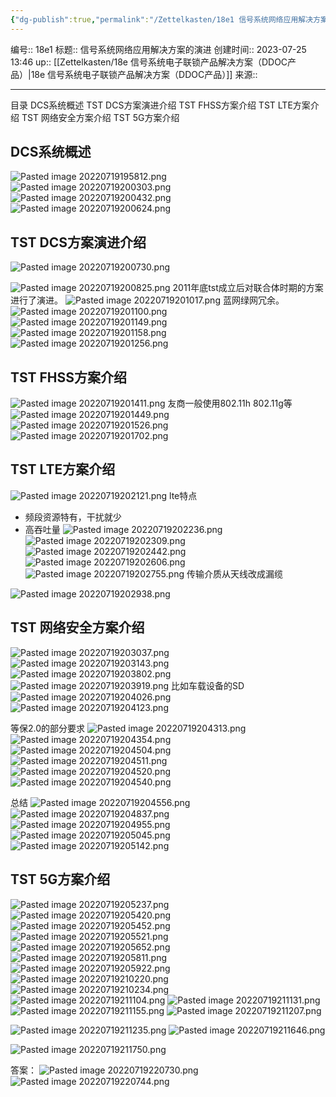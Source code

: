 ```yaml
---
{"dg-publish":true,"permalink":"/Zettelkasten/18e1 信号系统网络应用解决方案的演进/","dgPassFrontmatter":true}
---
```


编号:: 18e1
标题:: 信号系统网络应用解决方案的演进
创建时间:: 2023-07-25 13:46
up:: [[Zettelkasten/18e 信号系统电子联锁产品解决方案（DDOC产品）\|18e 信号系统电子联锁产品解决方案（DDOC产品）]]
来源:: 

---
目录
DCS系统概述
TST DCS方案演进介绍
TST FHSS方案介绍
TST LTE方案介绍
TST 网络安全方案介绍
TST 5G方案介绍

## DCS系统概述
![Pasted image 20220719195812.png](/img/user/attachment/Pasted%20image%2020220719195812.png)
![Pasted image 20220719200303.png](/img/user/attachment/Pasted%20image%2020220719200303.png)
![Pasted image 20220719200432.png](/img/user/attachment/Pasted%20image%2020220719200432.png)
![Pasted image 20220719200624.png](/img/user/attachment/Pasted%20image%2020220719200624.png)

## TST DCS方案演进介绍
![Pasted image 20220719200730.png](/img/user/attachment/Pasted%20image%2020220719200730.png)

![Pasted image 20220719200825.png](/img/user/attachment/Pasted%20image%2020220719200825.png)
2011年底tst成立后对联合体时期的方案进行了演进。
![Pasted image 20220719201017.png](/img/user/attachment/Pasted%20image%2020220719201017.png)
蓝网绿网冗余。![Pasted image 20220719201100.png](/img/user/attachment/Pasted%20image%2020220719201100.png)
![Pasted image 20220719201149.png](/img/user/attachment/Pasted%20image%2020220719201149.png)
![Pasted image 20220719201158.png](/img/user/attachment/Pasted%20image%2020220719201158.png)
![Pasted image 20220719201256.png](/img/user/attachment/Pasted%20image%2020220719201256.png)

## TST FHSS方案介绍
![Pasted image 20220719201411.png](/img/user/attachment/Pasted%20image%2020220719201411.png)
友商一般使用802.11h 802.11g等
![Pasted image 20220719201449.png](/img/user/attachment/Pasted%20image%2020220719201449.png)
![Pasted image 20220719201526.png](/img/user/attachment/Pasted%20image%2020220719201526.png)
![Pasted image 20220719201702.png](/img/user/attachment/Pasted%20image%2020220719201702.png)


## TST LTE方案介绍
![Pasted image 20220719202121.png](/img/user/attachment/Pasted%20image%2020220719202121.png)
lte特点
- 频段资源特有，干扰就少
- 高吞吐量
![Pasted image 20220719202236.png](/img/user/attachment/Pasted%20image%2020220719202236.png)
![Pasted image 20220719202309.png](/img/user/attachment/Pasted%20image%2020220719202309.png)
![Pasted image 20220719202442.png](/img/user/attachment/Pasted%20image%2020220719202442.png)
![Pasted image 20220719202606.png](/img/user/attachment/Pasted%20image%2020220719202606.png)
![Pasted image 20220719202755.png](/img/user/attachment/Pasted%20image%2020220719202755.png)
传输介质从天线改成漏缆

![Pasted image 20220719202938.png](/img/user/attachment/Pasted%20image%2020220719202938.png)
## TST 网络安全方案介绍
![Pasted image 20220719203037.png](/img/user/attachment/Pasted%20image%2020220719203037.png)
![Pasted image 20220719203143.png](/img/user/attachment/Pasted%20image%2020220719203143.png)
![Pasted image 20220719203802.png](/img/user/attachment/Pasted%20image%2020220719203802.png)
![Pasted image 20220719203919.png](/img/user/attachment/Pasted%20image%2020220719203919.png)
比如车载设备的SD
![Pasted image 20220719204026.png](/img/user/attachment/Pasted%20image%2020220719204026.png)
![Pasted image 20220719204123.png](/img/user/attachment/Pasted%20image%2020220719204123.png)

等保2.0的部分要求
![Pasted image 20220719204313.png](/img/user/attachment/Pasted%20image%2020220719204313.png)
![Pasted image 20220719204354.png](/img/user/attachment/Pasted%20image%2020220719204354.png)
![Pasted image 20220719204504.png](/img/user/attachment/Pasted%20image%2020220719204504.png)
![Pasted image 20220719204511.png](/img/user/attachment/Pasted%20image%2020220719204511.png)
![Pasted image 20220719204520.png](/img/user/attachment/Pasted%20image%2020220719204520.png)
![Pasted image 20220719204540.png](/img/user/attachment/Pasted%20image%2020220719204540.png)

总结
![Pasted image 20220719204556.png](/img/user/attachment/Pasted%20image%2020220719204556.png)
![Pasted image 20220719204837.png](/img/user/attachment/Pasted%20image%2020220719204837.png)
![Pasted image 20220719204955.png](/img/user/attachment/Pasted%20image%2020220719204955.png)
![Pasted image 20220719205045.png](/img/user/attachment/Pasted%20image%2020220719205045.png)
![Pasted image 20220719205142.png](/img/user/attachment/Pasted%20image%2020220719205142.png)


## TST 5G方案介绍
![Pasted image 20220719205237.png](/img/user/attachment/Pasted%20image%2020220719205237.png)
![Pasted image 20220719205420.png](/img/user/attachment/Pasted%20image%2020220719205420.png)
![Pasted image 20220719205452.png](/img/user/attachment/Pasted%20image%2020220719205452.png)
![Pasted image 20220719205521.png](/img/user/attachment/Pasted%20image%2020220719205521.png)
![Pasted image 20220719205652.png](/img/user/attachment/Pasted%20image%2020220719205652.png)
![Pasted image 20220719205811.png](/img/user/attachment/Pasted%20image%2020220719205811.png)
![Pasted image 20220719205922.png](/img/user/attachment/Pasted%20image%2020220719205922.png)
![Pasted image 20220719210220.png](/img/user/attachment/Pasted%20image%2020220719210220.png)
![Pasted image 20220719210234.png](/img/user/attachment/Pasted%20image%2020220719210234.png)
![Pasted image 20220719211104.png](/img/user/attachment/Pasted%20image%2020220719211104.png)
![Pasted image 20220719211131.png](/img/user/attachment/Pasted%20image%2020220719211131.png)
![Pasted image 20220719211155.png](/img/user/attachment/Pasted%20image%2020220719211155.png)
![Pasted image 20220719211207.png](/img/user/attachment/Pasted%20image%2020220719211207.png)

![Pasted image 20220719211235.png](/img/user/attachment/Pasted%20image%2020220719211235.png)
![Pasted image 20220719211646.png](/img/user/attachment/Pasted%20image%2020220719211646.png)

![Pasted image 20220719211750.png](/img/user/attachment/Pasted%20image%2020220719211750.png)




答案：
![Pasted image 20220719220730.png](/img/user/attachment/Pasted%20image%2020220719220730.png)
![Pasted image 20220719220744.png](/img/user/attachment/Pasted%20image%2020220719220744.png)










































